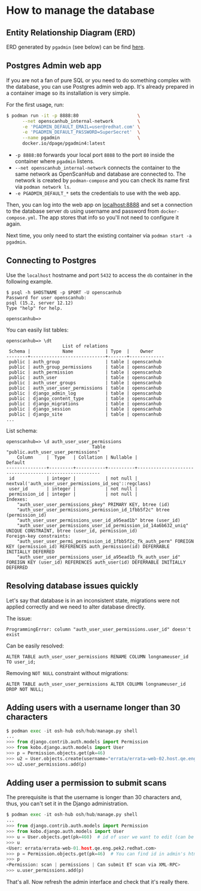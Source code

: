 # How to manage the database

## Entity Relationship Diagram (ERD)

ERD generated by `pgadmin` (see below) can be find [here](database_ERD.png).

## Postgres Admin web app

If you are not a fan of pure SQL or you need to do something complex with the database, you can use Postgres admin web app. It's already prepared in a container image so its installation is very simple.

For the first usage, run:
```bash
$ podman run -it -p 8888:80                      \
      --net openscanhub_internal-network         \
      -e 'PGADMIN_DEFAULT_EMAIL=user@redhat.com' \
      -e 'PGADMIN_DEFAULT_PASSWORD=SuperSecret'  \
      --name pgadmin                             \
      docker.io/dpage/pgadmin4:latest
```

* `-p 8888:80` forwards your local port `8888` to the port `80` inside the container where `pgadmin` listens.
* `--net openscanhub_internal-network` connects the container to the same network as OpenScanHub and database are connected to. The network is created by `podman-compose` and you can check its name first via `podman network ls`.
* `-e PGADMIN_DEFAULT_*` sets the credentials to use with the web app.

Then, you can log into the web app on [localhost:8888](http://localhost:8888/) and set a connection to the database server `db` using username and password from `docker-compose.yml`. The app stores that info so you'll not need to configure it again.

Next time, you only need to start the existing container via `podman start -a pgadmin`.

## Connecting to Postgres

Use the `localhost` hostname and port `5432` to access the `db` container in the following example.

```
$ psql -h $HOSTNAME -p $PORT -U openscanhub
Password for user openscanhub:
psql (15.2, server 12.12)
Type "help" for help.

openscanhub=>
```

You can easily list tables:

```
openscanhub=> \dt
                     List of relations
 Schema |            Name            | Type  |    Owner
--------+----------------------------+-------+-------------
 public | auth_group                 | table | openscanhub
 public | auth_group_permissions     | table | openscanhub
 public | auth_permission            | table | openscanhub
 public | auth_user                  | table | openscanhub
 public | auth_user_groups           | table | openscanhub
 public | auth_user_user_permissions | table | openscanhub
 public | django_admin_log           | table | openscanhub
 public | django_content_type        | table | openscanhub
 public | django_migrations          | table | openscanhub
 public | django_session             | table | openscanhub
 public | django_site                | table | openscanhub
...
```

List schema:

```
openscanhub=> \d auth_user_user_permissions
                                Table "public.auth_user_user_permissions"
    Column     |  Type   | Collation | Nullable |                        Default
---------------+---------+-----------+----------+--------------------------------------------------------
 id            | integer |           | not null | nextval('auth_user_user_permissions_id_seq'::regclass)
 user_id       | integer |           | not null |
 permission_id | integer |           | not null |
Indexes:
    "auth_user_user_permissions_pkey" PRIMARY KEY, btree (id)
    "auth_user_user_permissions_permission_id_1fbb5f2c" btree (permission_id)
    "auth_user_user_permissions_user_id_a95ead1b" btree (user_id)
    "auth_user_user_permissions_user_id_permission_id_14a6b632_uniq" UNIQUE CONSTRAINT, btree (user_id, permission_id)
Foreign-key constraints:
    "auth_user_user_permi_permission_id_1fbb5f2c_fk_auth_perm" FOREIGN KEY (permission_id) REFERENCES auth_permission(id) DEFERRABLE INITIALLY DEFERRED
    "auth_user_user_permissions_user_id_a95ead1b_fk_auth_user_id" FOREIGN KEY (user_id) REFERENCES auth_user(id) DEFERRABLE INITIALLY DEFERRED
```

## Resolving database issues quickly

Let's say that database is in an inconsistent state, migrations were not applied correctly and we need to alter database directly.

The issue:

```
ProgrammingError: column "auth_user_user_permissions.user_id" doesn't exist
```

Can be easily resolved:

```
ALTER TABLE auth_user_user_permissions RENAME COLUMN longnameuser_id TO user_id;
```


Removing `NOT NULL` constraint without migrations:

```
ALTER TABLE auth_user_user_permissions ALTER COLUMN longnameuser_id DROP NOT NULL;
```

## Adding users with a username longer than 30 characters

```python
$ podman exec -it osh-hub osh/hub/manage.py shell
...
>>> from django.contrib.auth.models import Permission
>>> from kobo.django.auth.models import User
>>> p = Permission.objects.get(pk=46)
>>> u2 = User.objects.create(username="errata/errata-web-02.host.qe.eng.pek2.redhat.com@REDHAT.COM")
>>> u2.user_permissions.add(p)
```

## Adding user a permission to submit scans

The prerequisite is that the username is longer than 30 characters and, thus, you can't set it in the Django administration.

```python
$ podman exec -it osh-hub osh/hub/manage.py shell
...
>>> from django.contrib.auth.models import Permission
>>> from kobo.django.auth.models import User
>>> u = User.objects.get(pk=460)  # id of user we want to edit (can be found in URL in admin interface)
>>> u
<User: errata/errata-web-01.host.qe.eng.pek2.redhat.com>
>>> p = Permission.objects.get(pk=46)  # You can find id in admin's html in forms
>>> p
<Permission: scan | permissions | Can submit ET scan via XML-RPC>
>>> u.user_permissions.add(p)
```

That's all. Now refresh the admin interface and check that it's really there.
